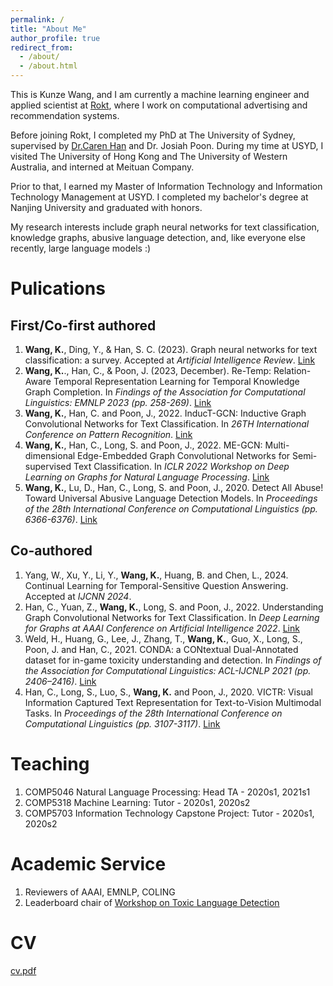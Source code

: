 ```yaml
---
permalink: /
title: "About Me"
author_profile: true
redirect_from: 
  - /about/
  - /about.html
---
```


This is Kunze Wang, and I am currently a machine learning engineer and applied scientist at [Rokt](https://www.rokt.com/), where I work on computational advertising and recommendation systems.

Before joining Rokt, I completed my PhD at The University of Sydney, supervised by [Dr.Caren Han](https://drcarenhan.github.io/) and Dr. Josiah Poon. During my time at USYD, I visited The University of Hong Kong and The University of Western Australia, and interned at Meituan Company.

Prior to that, I earned my Master of Information Technology and Information Technology Management at USYD. I completed my bachelor's degree at Nanjing University and graduated with honors.

My research interests include graph neural networks for text classification, knowledge graphs, abusive language detection, and, like everyone else recently, large language models :)

Pulications
======

First/Co-first authored
------

1. **Wang, K.**, Ding, Y., & Han, S. C. (2023). Graph neural networks for text classification: a survey. Accepted at *Artificial Intelligence Review*. [Link](https://arxiv.org/pdf/2304.11534)
2. **Wang, K.**., Han, C., & Poon, J. (2023, December). Re-Temp: Relation-Aware Temporal Representation Learning for Temporal Knowledge Graph Completion. In *Findings of the Association for Computational Linguistics: EMNLP 2023 (pp. 258-269)*. [Link](https://aclanthology.org/2023.findings-emnlp.20/)
3. **Wang, K.**, Han, C. and Poon, J., 2022. InducT-GCN: Inductive Graph Convolutional Networks for Text Classification. In *26TH International Conference on Pattern Recognition*. [Link](https://ieeexplore.ieee.org/abstract/document/9956075/)
4. **Wang, K.**, Han, C., Long, S. and Poon, J., 2022. ME-GCN: Multi-dimensional Edge-Embedded Graph Convolutional Networks for Semi-supervised Text Classification. In *ICLR 2022 Workshop on Deep Learning on Graphs for Natural Language Processing*. [Link](https://openreview.net/pdf?id=S8mgEw6SbG5)
5. **Wang, K.**, Lu, D., Han, C., Long, S. and Poon, J., 2020. Detect All Abuse! Toward Universal Abusive Language Detection Models. In *Proceedings of the 28th International Conference on Computational Linguistics (pp. 6366-6376)*. [Link](https://aclanthology.org/2020.coling-main.560/)

Co-authored
-------

1. Yang, W., Xu, Y., Li, Y., **Wang, K.**, Huang, B. and Chen, L., 2024. Continual Learning for Temporal-Sensitive Question Answering. Accepted at *IJCNN 2024*.
2. Han, C., Yuan, Z., **Wang, K.**, Long, S. and Poon, J., 2022. Understanding Graph Convolutional Networks for Text Classification. In *Deep Learning for Graphs at AAAI Conference on Artificial Intelligence 2022*. [Link](https://arxiv.org/pdf/2203.16060)
3. Weld, H., Huang, G., Lee, J., Zhang, T., **Wang, K.**, Guo, X., Long, S., Poon, J. and Han, C., 2021. CONDA: a CONtextual Dual-Annotated dataset for in-game toxicity understanding and detection. In *Findings of the Association for Computational Linguistics: ACL-IJCNLP 2021 (pp. 2406–2416)*. [Link](https://aclanthology.org/2021.findings-acl.213/)
4. Han, C., Long, S., Luo, S., **Wang, K.** and Poon, J., 2020. VICTR: Visual Information Captured Text Representation for Text-to-Vision Multimodal Tasks. In *Proceedings of the 28th International Conference on Computational Linguistics (pp. 3107-3117)*. [Link](https://aclanthology.org/2020.coling-main.277/)

Teaching
======
1. COMP5046 Natural Language Processing: Head TA - 2020s1, 2021s1
2. COMP5318 Machine Learning: Tutor - 2020s1, 2020s2
3. COMP5703 Information Technology Capstone Project: Tutor - 2020s1, 2020s2

Academic Service
======
1. Reviewers of AAAI, EMNLP, COLING
2. Leaderboard chair of [Workshop on Toxic Language Detection](https://tld2022.github.io/)

CV
======
[cv.pdf](/files/Kunze_Wang_Resume.pdf)
